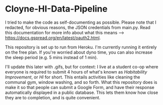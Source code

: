 # Cloyne-HI-Data-Pipeline

I tried to make the code as self-documenting as possible. Please note that I redacted, for obvious reasons, the JSON credentials from main.py. Read this documentation for more info about what this means --> https://docs.gspread.org/en/latest/oauth2.html.

This repository is set up to run from Heroku. I'm currently running it entirely on the free plan. If you're worried about dyno time, you can also increase the sleep period (e.g. 5 mins instead of 1 min).

I'll update this later with .gifs, but for context: I live at a student co-op where everyone is required to submit 4 hours of what's known as *Habitability Improvement*, or *HI* for short. This entails activities like cleaning the communal gym, window washing, and so forth. What this repository does is make it so that people can submit a Google Form, and have their response automatically displayed in a public database. This lets them know how close they are to completion, and is quite convenient.
